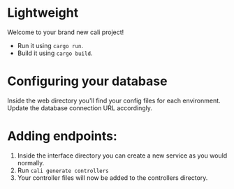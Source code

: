 # Lightweight

Welcome to your brand new cali project!

- Run it using `cargo run`.
- Build it using `cargo build`.

# Configuring your database

Inside the web directory you'll find your config files for each environment. Update the database connection URL accordingly.

# Adding endpoints:

1. Inside the interface directory you can create a new service as you would normally.
2. Run `cali generate controllers`
3. Your controller files will now be added to the controllers directory.
